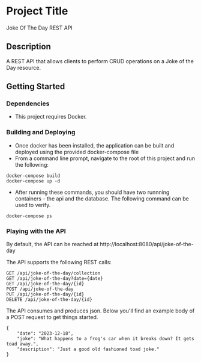 # Project Title

Joke Of The Day REST API

## Description

A REST API that allows clients to perform CRUD operations on a Joke of the Day resource. 

## Getting Started

### Dependencies

* This project requires Docker.

### Building and Deploying 

* Once docker has been installed, the application can be built and deployed using the provided docker-compose file
* From a command line prompt, navigate to the root of this project and run the following:
```
docker-compose build
docker-compose up -d
```

* After running these commands, you should have two runnning containers - the api and the database. The following command can be used to verify. 
```
docker-compose ps
```

### Playing with the API

By default, the API can be reached at http://localhost:8080/api/joke-of-the-day

The API supports the following REST calls:

```
GET /api/joke-of-the-day/collection
GET /api/joke-of-the-day?date={date}
GET /api/joke-of-the-day/{id}
POST /api/joke-of-the-day
PUT /api/joke-of-the-day/{id}
DELETE /api/joke-of-the-day/{id}
```

The API consumes and produces json. Below you'll find an example body of a POST request to get things started. 

```
{
    "date": "2023-12-18",
    "joke": "What happens to a frog's car when it breaks down? It gets toad away.",
    "description": "Just a good old fashioned toad joke."
}
```